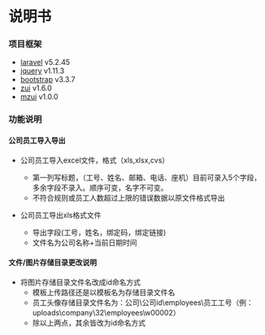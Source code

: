 # 说明书

### 项目框架

- [laravel](http://laravelacademy.org/laravel-docs-5_2)       v5.2.45
- [jquery](http://hemin.cn/jq/index.html)        v1.11.3
- [bootstrap](http://v3.bootcss.com/css/)     v3.3.7
- [zui](http://zui.sexy/)           v1.6.0
- [mzui](http://zui.sexy/m/index.html)          v1.0.0

### 功能说明

#### 公司员工导入导出
- 公司员工导入excel文件，格式（xls,xlsx,cvs）
    - 第一列写标题，（工号、姓名、邮箱、电话、座机）目前可录入5个字段，多余字段不录入。顺序可变，名字不可变。
    - 不符合规则或员工人数超过上限的错误数据以原文件格式导出
    
- 公司员工导出xls格式文件    
    - 导出字段(工号，姓名，绑定码，绑定链接)
    - 文件名为公司名称+当前日期时间
    
#### 文件/图片存储目录更改说明
 
 - 将图片存储目录文件名改成id命名方式
     - 模板上传路径还是以模板名为存储目录文件名
     - 员工头像存储目录文件名为：公司\公司id\employees\员工工号（例：uploads\company\32\employees\w00002） 
     - 除以上两点，其余皆改为id命名方式
    
